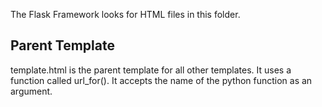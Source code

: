 The Flask Framework looks for HTML files in this folder.

## Parent Template
template.html is the parent template for all other templates. It uses a function called url_for(). It accepts the name of the python function as an argument. 